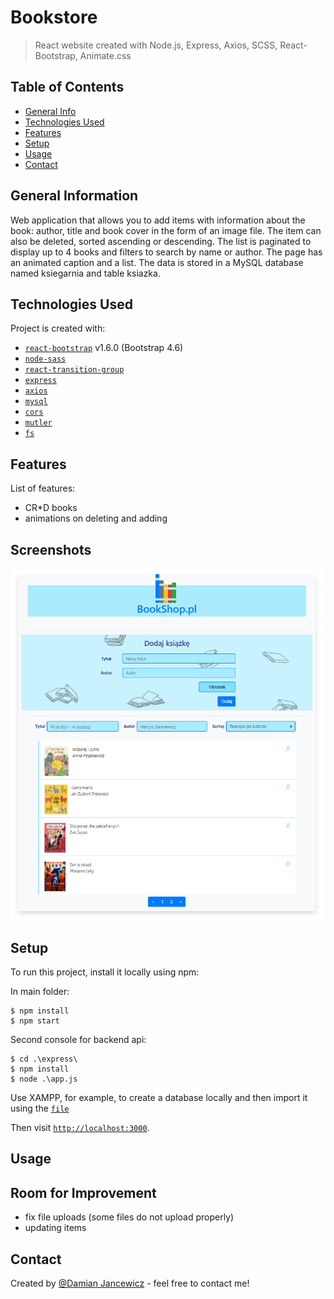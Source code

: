 # Bookstore
> React website created with Node.js, Express, Axios, SCSS, React-Bootstrap, Animate.css

## Table of Contents
* [General Info](#general-information)
* [Technologies Used](#technologies-used)
* [Features](#features)
* [Setup](#setup)
* [Usage](#usage)
* [Contact](#contact)


## General Information
Web application that allows you to add items with information about the book: author, title and book cover in the form of an image file. The item can also be deleted, sorted ascending or descending. The list is paginated to display up to 4 books and filters to search by name or author. The page has an animated caption and a list. The data is stored in a MySQL database named ksiegarnia and table ksiazka.


## Technologies Used
Project is created with:
* [`react-bootstrap`](https://www.npmjs.com/package/react-bootstrap) v1.6.0 (Bootstrap 4.6)
* [`node-sass`](https://www.npmjs.com/package/node-sass)
* [`react-transition-group`](https://www.npmjs.com/package/react-transition-group)
* [`express`](https://www.npmjs.com/package/express)
* [`axios`](https://www.npmjs.com/package/axios)
* [`mysql`](https://www.npmjs.com/package/mysql)
* [`cors`](https://www.npmjs.com/package/cors)
* [`mutler`](https://www.npmjs.com/package/multer)
* [`fs`](https://www.npmjs.com/package/fs-js)


## Features
List of features:
- CR*D books
- animations on deleting and adding


## Screenshots
![1](https://github.com/dilejt/ksiegarnia/blob/master/screenshots/sreenshot.png)
## Setup
To run this project, install it locally using npm:

In main folder:
```
$ npm install
$ npm start
```
Second console for backend api:
```
$ cd .\express\
$ npm install
$ node .\app.js
```

Use XAMPP, for example, to create a database locally and then import it using the [`file`](https://www.npmjs.com/package/react-bootstrap)


Then visit [`http://localhost:3000`](http://localhost:3000).


## Usage


## Room for Improvement
- fix file uploads (some files do not upload properly)
- updating items


## Contact
Created by [@Damian Jancewicz](https://www.linkedin.com/in/damian-jancewicz/) - feel free to contact me!
